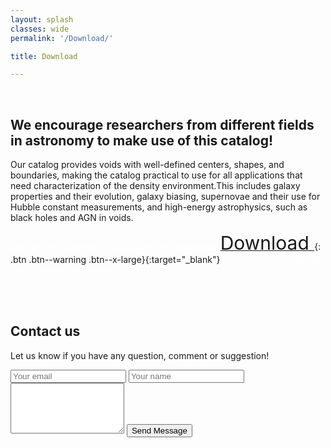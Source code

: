 ```yaml
---
layout: splash
classes: wide
permalink: '/Download/'

title: Download

---
```


<br>

## We encourage researchers from different fields in astronomy to make use of this catalog!


Our catalog provides voids with well-defined centers, shapes, and boundaries, making the catalog practical to use for all applications that need characterization of the density environment.This includes galaxy properties and their evolution, galaxy biasing, supernovae and their use for Hubble constant measurements, and high-energy astrophysics, such as black holes and AGN in voids.


<span style="color:white"> Enough text to make the button center: aaaaaaaaa </span>[<span style="font-size: 30px"> Download </span>](https://github.com/RosaMalandrino/LocalVoids/){: .btn .btn--warning .btn--x-large}{:target="_blank"}<span style="color:white"> Enough text to make the button center: aaaaaaaaa </span>


<!--
<b> Download the data at the following [link](https://github.com/RosaMalandrino/LocalVoids/){:target="_blank"}, where we provide all the information on how to use it. </b>
-->


<!-- 
Please cite this work and Manticore.
-->

<!-- 
## Interactive notebook

Maybe in the future

-->

<br>
<br>


## Contact us

Let us know if you have any question, comment or suggestion!

<form method="POST" action="https://formspree.io/<rosa.malandrino@iap.fr>">
  <input type="email" name="email" placeholder="Your email">
  <input type="text" name="name" placeholder="Your name">
  <textarea name="message" placeholder="Your message" rows="5">
  </textarea>
  <button type="submit">Send Message</button>
</form>

